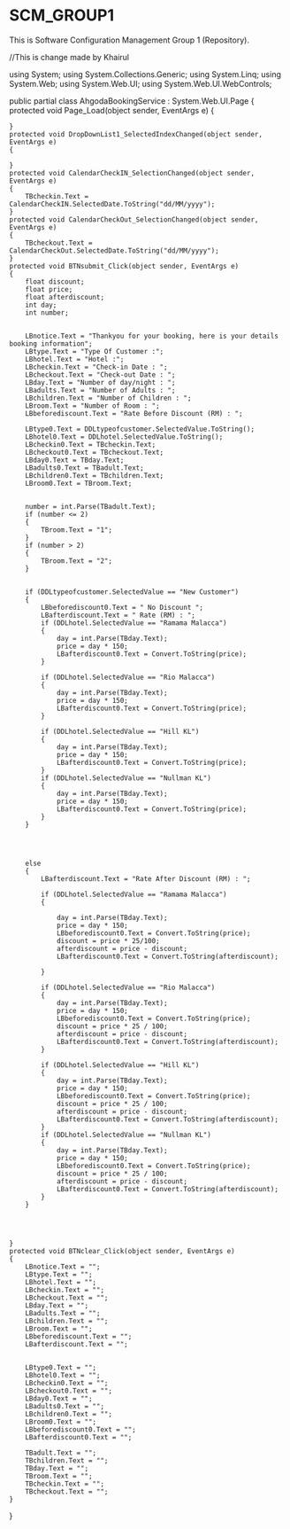 # SCM_GROUP1
This is Software Configuration Management Group 1 (Repository).

//This is change made by Khairul

using System;
using System.Collections.Generic;
using System.Linq;
using System.Web;
using System.Web.UI;
using System.Web.UI.WebControls;

public partial class AhgodaBookingService : System.Web.UI.Page
{
    protected void Page_Load(object sender, EventArgs e)
    {

    }
    protected void DropDownList1_SelectedIndexChanged(object sender, EventArgs e)
    {

    }
    protected void CalendarCheckIN_SelectionChanged(object sender, EventArgs e)
    {
        TBcheckin.Text = CalendarCheckIN.SelectedDate.ToString("dd/MM/yyyy");
    }
    protected void CalendarCheckOut_SelectionChanged(object sender, EventArgs e)
    {
        TBcheckout.Text = CalendarCheckOut.SelectedDate.ToString("dd/MM/yyyy");
    }
    protected void BTNsubmit_Click(object sender, EventArgs e)
    {
        float discount;
        float price;
        float afterdiscount;
        int day;
        int number;


        LBnotice.Text = "Thankyou for your booking, here is your details booking information";
        LBtype.Text = "Type Of Customer :";
        LBhotel.Text = "Hotel :";
        LBcheckin.Text = "Check-in Date : ";
        LBcheckout.Text = "Check-out Date : ";
        LBday.Text = "Number of day/night : ";
        LBadults.Text = "Number of Adults : ";
        LBchildren.Text = "Number of Children : ";
        LBroom.Text = "Number of Room : ";
        LBbeforediscount.Text = "Rate Before Discount (RM) : ";

        LBtype0.Text = DDLtypeofcustomer.SelectedValue.ToString();
        LBhotel0.Text = DDLhotel.SelectedValue.ToString();
        LBcheckin0.Text = TBcheckin.Text;
        LBcheckout0.Text = TBcheckout.Text;
        LBday0.Text = TBday.Text;
        LBadults0.Text = TBadult.Text;
        LBchildren0.Text = TBchildren.Text;
        LBroom0.Text = TBroom.Text;


        number = int.Parse(TBadult.Text);
        if (number <= 2)
        {
            TBroom.Text = "1";
        }
        if (number > 2)
        {
            TBroom.Text = "2";
        }


        if (DDLtypeofcustomer.SelectedValue == "New Customer")
        {
            LBbeforediscount0.Text = " No Discount ";
            LBafterdiscount.Text = " Rate (RM) : ";
            if (DDLhotel.SelectedValue == "Ramama Malacca")
            {
                day = int.Parse(TBday.Text);
                price = day * 150;
                LBafterdiscount0.Text = Convert.ToString(price);
            }

            if (DDLhotel.SelectedValue == "Rio Malacca")
            {
                day = int.Parse(TBday.Text);
                price = day * 150;
                LBafterdiscount0.Text = Convert.ToString(price);
            }

            if (DDLhotel.SelectedValue == "Hill KL")
            {
                day = int.Parse(TBday.Text);
                price = day * 150;
                LBafterdiscount0.Text = Convert.ToString(price);
            }
            if (DDLhotel.SelectedValue == "Nullman KL")
            {
                day = int.Parse(TBday.Text);
                price = day * 150;
                LBafterdiscount0.Text = Convert.ToString(price);
            }
        }




        else 
        {
            LBafterdiscount.Text = "Rate After Discount (RM) : ";
            
            if (DDLhotel.SelectedValue == "Ramama Malacca")
            {
            
                day = int.Parse(TBday.Text);
                price = day * 150;
                LBbeforediscount0.Text = Convert.ToString(price);
                discount = price * 25/100;
                afterdiscount = price - discount;
                LBafterdiscount0.Text = Convert.ToString(afterdiscount);

            }

            if (DDLhotel.SelectedValue == "Rio Malacca")
            {
                day = int.Parse(TBday.Text);
                price = day * 150;
                LBbeforediscount0.Text = Convert.ToString(price);
                discount = price * 25 / 100;
                afterdiscount = price - discount;
                LBafterdiscount0.Text = Convert.ToString(afterdiscount);
            }

            if (DDLhotel.SelectedValue == "Hill KL")
            {
                day = int.Parse(TBday.Text);
                price = day * 150;
                LBbeforediscount0.Text = Convert.ToString(price);
                discount = price * 25 / 100;
                afterdiscount = price - discount;
                LBafterdiscount0.Text = Convert.ToString(afterdiscount);
            }
            if (DDLhotel.SelectedValue == "Nullman KL")
            {
                day = int.Parse(TBday.Text);
                price = day * 150;
                LBbeforediscount0.Text = Convert.ToString(price);
                discount = price * 25 / 100;
                afterdiscount = price - discount;
                LBafterdiscount0.Text = Convert.ToString(afterdiscount);
            }
        }
        



    }
    protected void BTNclear_Click(object sender, EventArgs e)
    {
        LBnotice.Text = "";
        LBtype.Text = "";
        LBhotel.Text = "";
        LBcheckin.Text = "";
        LBcheckout.Text = "";
        LBday.Text = "";
        LBadults.Text = "";
        LBchildren.Text = "";
        LBroom.Text = "";
        LBbeforediscount.Text = "";
        LBafterdiscount.Text = "";

       
        LBtype0.Text = "";
        LBhotel0.Text = "";
        LBcheckin0.Text = "";
        LBcheckout0.Text = "";
        LBday0.Text = "";
        LBadults0.Text = "";
        LBchildren0.Text = "";
        LBroom0.Text = "";
        LBbeforediscount0.Text = "";
        LBafterdiscount0.Text = "";

        TBadult.Text = "";
        TBchildren.Text = "";
        TBday.Text = "";
        TBroom.Text = "";
        TBcheckin.Text = "";
        TBcheckout.Text = "";
    }
}
